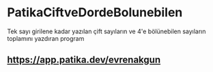 # PatikaCiftveDordeBolunebilen
Tek sayı girilene kadar yazılan çift sayıların ve 4'e bölünebilen sayıların toplamını yazdıran program

## https://app.patika.dev/evrenakgun
